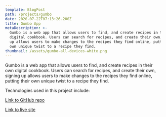 ```yaml
---
template: BlogPost
path: /projects/gumbo
date: 2020-07-22T07:13:26.200Z
title: Gumbo App
metaDescription: >-
  Gumbo is a web app that allows users to find, and create recipes in their own
  digital cookbook. Users can search for recipes, and create their own, signing
  up allows users to make changes to the recipes they find online, putting their
  own unique twist to a recipe they find.
thumbnail: /assets/gumbo-all-devices-white.png
---
```

Gumbo is a web app that allows users to find, and create recipes in their own digital cookbook. Users can search for recipes, and create their own, signing up allows users to make changes to the recipes they find online, putting their own unique twist to a recipe they find.



Technologies used in this project include:

[Link to GitHub repo](https://github.com/QueenShabazz/gumbo)

[Link to live site](https://gumbo.netlify.com/)
